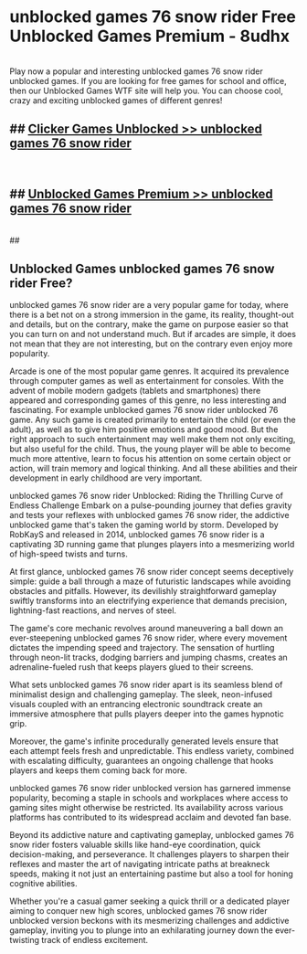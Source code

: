 # unblocked games 76 snow rider  Free Unblocked Games Premium - 8udhx <br>
<br>
Play now a popular and interesting unblocked games 76 snow rider unblocked games. If you are looking for free games for school and office, then our Unblocked Games WTF site will help you. You can choose cool, crazy and exciting unblocked games of different genres!


## ##  [Clicker Games Unblocked >> unblocked games 76 snow rider](http://freeplayer.one?title=unblocked_games_76_snow_rider&ref=UGames)
  <br>

##  ## [Unblocked Games Premium >> unblocked games 76 snow rider](http://freeplayer.one?title=unblocked_games_76_snow_rider&ref=UGames)
  <br>
  ##



## Unblocked Games unblocked games 76 snow rider Free?

unblocked games 76 snow rider are a very popular game for today, where there is a bet not on a strong immersion in the game, its reality, thought-out and details, but on the contrary, make the game on purpose easier so that you can turn on and not understand much. But if arcades are simple, it does not mean that they are not interesting, but on the contrary even enjoy more popularity.

Arcade is one of the most popular game genres. It acquired its prevalence through computer games as well as entertainment for consoles. With the advent of mobile modern gadgets (tablets and smartphones) there appeared and corresponding games of this genre, no less interesting and fascinating. For example unblocked games 76 snow rider unblocked 76 game. Any such game is created primarily to entertain the child (or even the adult), as well as to give him positive emotions and good mood. But the right approach to such entertainment may well make them not only exciting, but also useful for the child. Thus, the young player will be able to become much more attentive, learn to focus his attention on some certain object or action, will train memory and logical thinking. And all these abilities and their development in early childhood are very important.

unblocked games 76 snow rider Unblocked: Riding the Thrilling Curve of Endless Challenge
Embark on a pulse-pounding journey that defies gravity and tests your reflexes with unblocked games 76 snow rider, the addictive unblocked game that's taken the gaming world by storm. Developed by RobKayS and released in 2014, unblocked games 76 snow rider is a captivating 3D running game that plunges players into a mesmerizing world of high-speed twists and turns.

At first glance, unblocked games 76 snow rider concept seems deceptively simple: guide a ball through a maze of futuristic landscapes while avoiding obstacles and pitfalls. However, its devilishly straightforward gameplay swiftly transforms into an electrifying experience that demands precision, lightning-fast reactions, and nerves of steel.

The game's core mechanic revolves around maneuvering a ball down an ever-steepening unblocked games 76 snow rider, where every movement dictates the impending speed and trajectory. The sensation of hurtling through neon-lit tracks, dodging barriers and jumping chasms, creates an adrenaline-fueled rush that keeps players glued to their screens.

What sets unblocked games 76 snow rider apart is its seamless blend of minimalist design and challenging gameplay. The sleek, neon-infused visuals coupled with an entrancing electronic soundtrack create an immersive atmosphere that pulls players deeper into the games hypnotic grip.

Moreover, the game's infinite procedurally generated levels ensure that each attempt feels fresh and unpredictable. This endless variety, combined with escalating difficulty, guarantees an ongoing challenge that hooks players and keeps them coming back for more.

unblocked games 76 snow rider unblocked version has garnered immense popularity, becoming a staple in schools and workplaces where access to gaming sites might otherwise be restricted. Its availability across various platforms has contributed to its widespread acclaim and devoted fan base.

Beyond its addictive nature and captivating gameplay, unblocked games 76 snow rider fosters valuable skills like hand-eye coordination, quick decision-making, and perseverance. It challenges players to sharpen their reflexes and master the art of navigating intricate paths at breakneck speeds, making it not just an entertaining pastime but also a tool for honing cognitive abilities.

Whether you're a casual gamer seeking a quick thrill or a dedicated player aiming to conquer new high scores, unblocked games 76 snow rider unblocked version beckons with its mesmerizing challenges and addictive gameplay, inviting you to plunge into an exhilarating journey down the ever-twisting track of endless excitement.